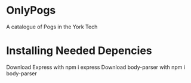 # OnlyPogs
A catalogue of Pogs in the York Tech

# Installing Needed Depencies
Download Express with npm i express
Download body-parser with npm i body-parser

